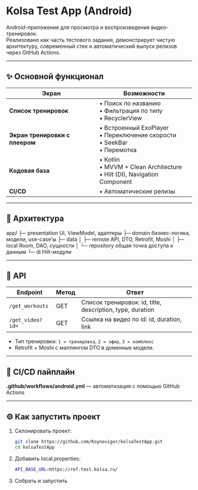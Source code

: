 # Kolsa Test App (Android)

Android-приложение для просмотра и воспроизведения видео-тренировок.  
Реализовано как часть тестового задания, демонстрирует чистую архитектуру, современный стек и автоматический выпуск релизов через GitHub Actions.

---

## ✨ Основной функционал

| Экран                          | Возможности                                                                      |
|--------------------------------|----------------------------------------------------------------------------------|
| **Список тренировок**          | • Поиск по названию <br>• Фильтрация по типу <br>• RecyclerView                  |
| **Экран тренировки с плеером** | • Встроенный ExoPlayer <br>• Переключение скорости <br>• SeekBar <br>• Перемотка |
| **Кодовая база**               | • Kotlin <br>• MVVM + Clean Architecture <br>• Hilt (DI), Navigation Component   |
| **CI/CD**                      | • Автоматические релизы                                                          |     

---

## 🧱 Архитектура

app/
├─ presentation UI, ViewModel, адаптеры
├─ domain бизнес-логика, модели, use-case'ы
├─ data
│ ├─ remote API, DTO, Retrofit, Moshi
│ ├─ local Room, DAO, сущности
│ └─ repository общая точка доступа к данным
└─ di Hilt-модули

---

## 🔌 API

| Endpoint | Метод | Ответ |
|----------|-------|-------|
| `/get_workouts` | GET | Список тренировок: id, title, description, type, duration |
| `/get_video?id=` | GET | Ссылка на видео по id: id, duration, link |

* Тип тренировки: `1 = тренировка`, `2 = эфир`, `3 = комплекс`
* Retrofit + Moshi с маппингом DTO в доменные модели.

---

## 🚀 CI/CD пайплайн

**.github/workflows/android.yml** — автоматизация с помощью GitHub Actions

---

## ⚙️ Как запустить проект

1. Склонировать проект:
    ```bash
    git clone https://github.com/Koynovigor/kolsaTestApp.git
    cd kolsaTestApp
    ```
2. Добавить local.properties:
    ```bash
    API_BASE_URL=https://ref.test.kolsa.ru/
    ```
3. Собрать и запустить